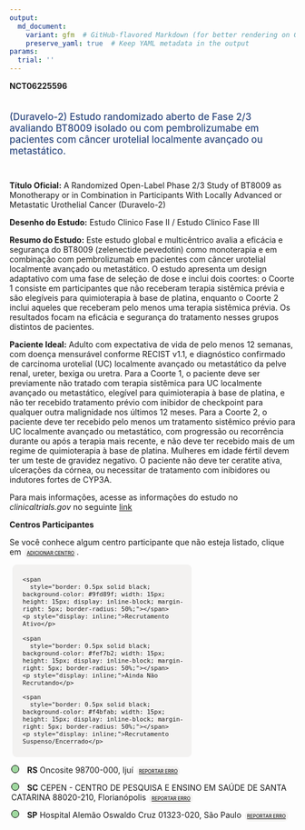 ```yaml
---
output: 
  md_document:
    variant: gfm  # GitHub-flavored Markdown (for better rendering on GitHub)
    preserve_yaml: true  # Keep YAML metadata in the output
params:
  trial: ''
---
```


<script async src="https://scripts.simpleanalyticscdn.com/latest.js"></script>

**NCT06225596**

<div style="padding: 5px 5px 5px 0px; font-size: 1.20em; font-weight: 500; color: #2E4A7F; text-align: left; margin-bottom: 20px">

(Duravelo-2) Estudo randomizado aberto de Fase 2/3 avaliando BT8009
isolado ou com pembrolizumabe em pacientes com câncer urotelial
localmente avançado ou metastático.

</div>

**Título Oficial:** A Randomized Open-Label Phase 2/3 Study of BT8009 as
Monotherapy or in Combination in Participants With Locally Advanced or
Metastatic Urothelial Cancer (Duravelo-2)

**Desenho do Estudo:** Estudo Clinico Fase II / Estudo Clinico Fase III

**Resumo do Estudo:** Este estudo global e multicêntrico avalia a
eficácia e segurança do BT8009 (zelenectide pevedotin) como monoterapia
e em combinação com pembrolizumab em pacientes com câncer urotelial
localmente avançado ou metastático. O estudo apresenta um design
adaptativo com uma fase de seleção de dose e inclui dois coortes: o
Coorte 1 consiste em participantes que não receberam terapia sistêmica
prévia e são elegíveis para quimioterapia à base de platina, enquanto o
Coorte 2 inclui aqueles que receberam pelo menos uma terapia sistêmica
prévia. Os resultados focam na eficácia e segurança do tratamento nesses
grupos distintos de pacientes.

**Paciente Ideal:** Adulto com expectativa de vida de pelo menos 12
semanas, com doença mensurável conforme RECIST v1.1, e diagnóstico
confirmado de carcinoma urotelial (UC) localmente avançado ou
metastático da pelve renal, ureter, bexiga ou uretra. Para a Coorte 1, o
paciente deve ser previamente não tratado com terapia sistêmica para UC
localmente avançado ou metastático, elegível para quimioterapia à base
de platina, e não ter recebido tratamento prévio com inibidor de
checkpoint para qualquer outra malignidade nos últimos 12 meses. Para a
Coorte 2, o paciente deve ter recebido pelo menos um tratamento
sistêmico prévio para UC localmente avançado ou metastático, com
progressão ou recorrência durante ou após a terapia mais recente, e não
deve ter recebido mais de um regime de quimioterapia à base de platina.
Mulheres em idade fértil devem ter um teste de gravidez negativo. O
paciente não deve ter ceratite ativa, ulcerações da córnea, ou
necessitar de tratamento com inibidores ou indutores fortes de CYP3A.

Para mais informações, acesse as informações do estudo no
*clinicaltrials.gov* no seguinte
[link](https://clinicaltrials.gov/ct2/show/NCT06225596)

**Centros Participantes**

Se você conhece algum centro participante que não esteja listado, clique
em
<span style="color: #2E4A7F; margin-left: 2px; padding: 4px; background-color: #f3f2f1; border-radius: 8px; font-weight: 500; font-size: 0.6em"><a
href="https://cancertrialsbr.shinyapps.io/formsapp?study_nct_id=NCT06225596&amp;location_id=N%2FA&amp;location_full_name=N%2FA&amp;form_type=Adicionar%20Centro"
target="_blank">ADICIONAR CENTRO</a></span>.

<div style="margin-bottom: 8px; margin-left: 5px; padding: 8px; max-width: 300px; background-color: #f3f2f1; border-radius: 8px; font-size: 0.9em">

<div style="margin-left: 10px;">

    <span 
      style="border: 0.5px solid black; background-color: #9fd89f; width: 15px; height: 15px; display: inline-block; margin-right: 5px; border-radius: 50%;"></span>
    <p style="display: inline;">Recrutamento Ativo</p>

</div>

<div style="margin-left: 10px;">

    <span 
      style="border: 0.5px solid black; background-color: #fef7b2; width: 15px; height: 15px; display: inline-block; margin-right: 5px; border-radius: 50%;"></span>
    <p style="display: inline;">Ainda Não Recrutando</p>

</div>

<div style="margin-left: 10px;">

    <span 
      style="border: 0.5px solid black; background-color: #f4bfab; width: 15px; height: 15px; display: inline-block; margin-right: 5px; border-radius: 50%;"></span>
    <p style="display: inline;">Recrutamento Suspenso/Encerrado</p>

</div>

</div>

<div style="margin: 3px;">

<span style="border: 0.5px solid black; display: inline-block; width: 12px; height: 12px; border-radius: 50%; margin-right: 10px; padding-bottom: 0px; background-color: #9fd89f;"></span>
<b>RS</b> Oncosite 98700-000, Ijuí
<span style="color: #2E4A7F; margin-left: 2px; padding: 4px; background-color: #f3f2f1; border-radius: 8px; font-weight: 500; font-size: 0.6em"><a
href="https://cancertrialsbr.shinyapps.io/formsapp?study_nct_id=NCT06225596&amp;location_id=ONCOSITECENTRODEPESQUISACLINICAEMONCOLOGIAIJUI98700000BRAZIL&amp;location_full_name=Oncosite%2C%2098700-000%2C%20Iju%C3%AD&amp;form_type=Reportar%20Erro"
target="_blank">REPORTAR ERRO</a></span>

</div>

<div style="margin: 3px;">

<span style="border: 0.5px solid black; display: inline-block; width: 12px; height: 12px; border-radius: 50%; margin-right: 10px; padding-bottom: 0px; background-color: #9fd89f;"></span>
<b>SC</b> CEPEN - CENTRO DE PESQUISA E ENSINO EM SAÚDE DE SANTA CATARINA
88020-210, Florianópolis
<span style="color: #2E4A7F; margin-left: 2px; padding: 4px; background-color: #f3f2f1; border-radius: 8px; font-weight: 500; font-size: 0.6em"><a
href="https://cancertrialsbr.shinyapps.io/formsapp?study_nct_id=NCT06225596&amp;location_id=CEPENCENTRODEPESQUISAEENSINOEMONCOLOGIADESANTACATARINAFLORIANOPOLIS88020210BRAZIL&amp;location_full_name=CEPEN%20-%20CENTRO%20DE%20PESQUISA%20E%20ENSINO%20EM%20SA%C3%9ADE%20DE%20SANTA%20CATARINA%2C%2088020-210%2C%20Florian%C3%B3polis&amp;form_type=Reportar%20Erro"
target="_blank">REPORTAR ERRO</a></span>

</div>

<div style="margin: 3px;">

<span style="border: 0.5px solid black; display: inline-block; width: 12px; height: 12px; border-radius: 50%; margin-right: 10px; padding-bottom: 0px; background-color: #9fd89f;"></span>
<b>SP</b> Hospital Alemão Oswaldo Cruz 01323-020, São Paulo
<span style="color: #2E4A7F; margin-left: 2px; padding: 4px; background-color: #f3f2f1; border-radius: 8px; font-weight: 500; font-size: 0.6em"><a
href="https://cancertrialsbr.shinyapps.io/formsapp?study_nct_id=NCT06225596&amp;location_id=HOSPITALALEMAOOSWALDOCRUZSAOPAULO01327001BRAZIL&amp;location_full_name=Hospital%20Alem%C3%A3o%20Oswaldo%20Cruz%2C%2001323-020%2C%20S%C3%A3o%20Paulo&amp;form_type=Reportar%20Erro"
target="_blank">REPORTAR ERRO</a></span>

</div>
